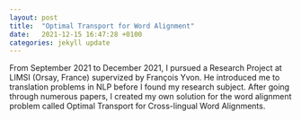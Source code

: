 ```yaml
---
layout: post
title:  "Optimal Transport for Word Alignment"
date:   2021-12-15 16:47:28 +0100
categories: jekyll update
---
```


From September 2021 to December 2021, I pursued a Research Project at LIMSI (Orsay, France) supervized by François Yvon. He introduced me to translation problems in NLP before I found my research subject. After going through numerous papers, I created my own solution for the word alignment problem called Optimal Transport for Cross-lingual Word Alignments.
